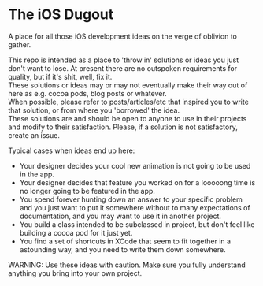 
The iOS Dugout
==============
A place for all those iOS development ideas on the verge of oblivion to gather.

This repo is intended as a place to 'throw in' solutions or ideas you just don't want to lose. At present there are no outspoken requirements for quality, but if it's shit, well, fix it.  
These solutions or ideas may or may not eventually make their way out of here as e.g. cocoa pods, blog posts or whatever.  
When possible, please refer to posts/articles/etc that inspired you to write that solution, or from where you 'borrowed' the idea.  
These solutions are and should be open to anyone to use in their projects and modify to their satisfaction. Please, if a solution is not satisfactory, create an issue.

Typical cases when ideas end up here:
- Your designer decides your cool new animation is not going to be used in the app.
- Your designer decides that feature you worked on for a looooong time is no longer going to be featured in the app.
- You spend forever hunting down an answer to your specific problem and you just want to put it somewhere without to many expectations of documentation, and you may want to use it in another project.
- You build a class intended to be subclassed in project, but don't feel like building a cocoa pod for it just yet. 
- You find a set of shortcuts in XCode that seem to fit together in a astounding way, and you need to write them down somewhere.

WARNING: Use these ideas with caution. Make sure you fully understand anything you bring into your own project.
